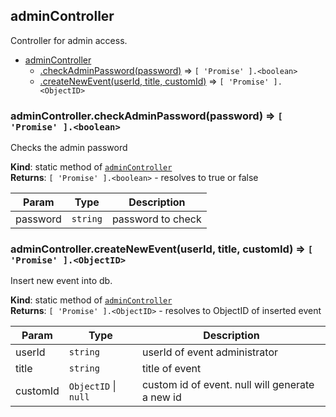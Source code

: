 <a id="module95admincontroller"></a>

## adminController
Controller for admin access.


* [adminController](#module95admincontroller)
    * [.checkAdminPassword(password)](#module95admincontroller46checkadminpassword) ⇒ <code>[ &#x27;Promise&#x27; ].&lt;boolean&gt;</code>
    * [.createNewEvent(userId, title, customId)](#module95admincontroller46createnewevent) ⇒ <code>[ &#x27;Promise&#x27; ].&lt;ObjectID&gt;</code>

<a id="module95admincontroller46checkadminpassword"></a>

### adminController.checkAdminPassword(password) ⇒ <code>[ &#x27;Promise&#x27; ].&lt;boolean&gt;</code>
Checks the admin password

**Kind**: static method of [<code>adminController</code>](#module95admincontroller)  
**Returns**: <code>[ &#x27;Promise&#x27; ].&lt;boolean&gt;</code> - resolves to true or false  

| Param | Type | Description |
| --- | --- | --- |
| password | <code>string</code> | password to check |

<a id="module95admincontroller46createnewevent"></a>

### adminController.createNewEvent(userId, title, customId) ⇒ <code>[ &#x27;Promise&#x27; ].&lt;ObjectID&gt;</code>
Insert new event into db.

**Kind**: static method of [<code>adminController</code>](#module95admincontroller)  
**Returns**: <code>[ &#x27;Promise&#x27; ].&lt;ObjectID&gt;</code> - resolves to ObjectID of inserted event  

| Param | Type | Description |
| --- | --- | --- |
| userId | <code>string</code> | userId of event administrator |
| title | <code>string</code> | title of event |
| customId | <code>ObjectID</code> &#124; <code>null</code> | custom id of event. null will generate a new id |

